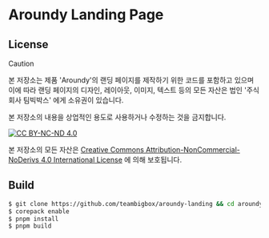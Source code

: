 # Aroundy Landing Page

## License

> [!CAUTION]
> 본 저장소는 제품 'Aroundy'의 랜딩 페이지를 제작하기 위한 코드를 포함하고 있으며 이에 따라 랜딩 페이지의 디자인, 레이아웃, 이미지, 텍스트 등의 모든 자산은 법인 '주식회사 팀빅박스' 에게 소유권이 있습니다.
>
> 본 저장소의 내용을 상업적인 용도로 사용하거나 수정하는 것을 금지합니다.

[![CC BY-NC-ND 4.0][cc-by-nc-nd-image]][cc-by-nc-nd]

본 저장소의 모든 자산은 [Creative Commons Attribution-NonCommercial-NoDerivs 4.0 International License][cc-by-nc-nd] 에 의해 보호됩니다.

## Build

```sh
$ git clone https://github.com/teambigbox/aroundy-landing && cd aroundy-landing
$ corepack enable
$ pnpm install
$ pnpm build
```

[cc-by-nc-nd]: http://creativecommons.org/licenses/by-nc-nd/4.0/
[cc-by-nc-nd-image]: https://licensebuttons.net/l/by-nc-nd/4.0/88x31.png
